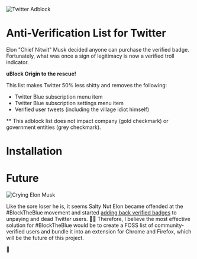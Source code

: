 ![Twitter Adblock](https://github.com/mitomenai/MakeTwitterGreatAgain/blob/main/logo.png?raw=true)

# Anti-Verification List for Twitter

Elon "Chief Nitwit" Musk decided anyone can purchase the verified badge. Fortunately, what was once a sign of legitimacy is now a verified troll indicator. 

**uBlock Origin to the rescue!**

This list makes Twitter 50% less shitty and removes the following:
* Twitter Blue subscription menu item
* Twitter Blue subscription settings menu item
* Verified user tweets (including the village idiot himself)

** This adblock list does not impact company (gold checkmark) or government entities (grey checkmark).
   
# Installation

# Future

![Crying Elon Musk](https://github.com/mitomenai/MakeTwitterGreatAgain/blob/main/sad-elon.png?raw=true)

Like the sore loser he is, it seems Salty Nut Elon became offended at the #BlockTheBlue movement and started [adding back verified badges](https://www.axios.com/2023/04/23/verified-checkmark-twitter-badge) to unpaying and dead Twitter users. 🧟‍♀️ Therefore, I believe the most effective solution for #BlockTheBlue would be to create a FOSS list of community-verified users and bundle it into an extension for Chrome and Firefox, which will be the future of this project.

💩
